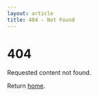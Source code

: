 ```yaml
---
layout: article
title: 404 - Not Found
---
```


# 404

Requested content not found.

Return [home](/).